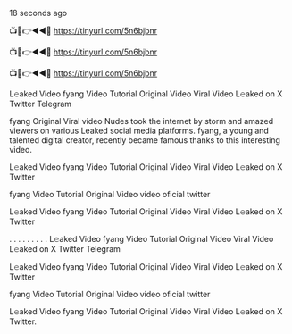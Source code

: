 18 seconds ago

📺📱👉◄◄🔴  https://tinyurl.com/5n6bjbnr

📺📱👉◄◄🔴  https://tinyurl.com/5n6bjbnr

📺📱👉◄◄🔴  https://tinyurl.com/5n6bjbnr

L𝚎aked Video fyang Video Tutorial Original Video Viral Video L𝚎aked on X Twitter Telegram

fyang Original Viral video Nudes took the internet by storm and amazed viewers on various Leaked social media platforms. fyang, a young and talented digital creator, recently became famous thanks to this interesting video.

L𝚎aked Video fyang Video Tutorial Original Video Viral Video L𝚎aked on X Twitter

fyang Video Tutorial Original Video video oficial twitter

L𝚎aked Video fyang Video Tutorial Original Video Viral Video L𝚎aked on X Twitter

. . . . . . . . . L𝚎aked Video fyang Video Tutorial Original Video Viral Video L𝚎aked on X Twitter Telegram

L𝚎aked Video fyang Video Tutorial Original Video Viral Video L𝚎aked on X Twitter

fyang Video Tutorial Original Video video oficial twitter

L𝚎aked Video fyang Video Tutorial Original Video Viral Video L𝚎aked on X Twitter.
